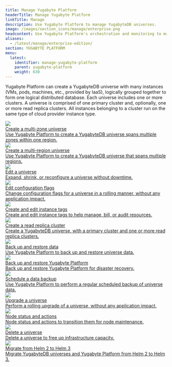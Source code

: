 ```yaml
---
title: Manage Yugabyte Platform
headerTitle: Manage Yugabyte Platform
linkTitle: Manage
description: Use Yugabyte Platform to manage YugabyteDB universes.
image: /images/section_icons/manage/enterprise.png
headcontent: Use Yugabyte Platform's orchestration and monitoring to manage YugabyteDB universes.
aliases:
  - /latest/manage/enterprise-edition/
section: YUGABYTE PLATFORM
menu:
  latest:
    identifier: manage-yugabyte-platform
    parent: yugabyte-platform
    weight: 630
---
```


Yugabyte Platform can create a YugabyteDB universe with many instances (VMs, pods, machines, etc., provided by IaaS), logically grouped together to form one logical distributed database. Each universe includes one or more clusters. A universe is comprised of one primary cluster and, optionally, one or more read replica clusters. All instances belonging to a cluster run on the same type of cloud provider instance type.

<div class="row">

  <div class="col-12 col-md-6 col-lg-12 col-xl-6">
    <a class="section-link icon-offset" href="create-universe-multi-zone/">
      <div class="head">
        <img class="icon" src="/images/section_icons/manage/enterprise/create_universe.png" aria-hidden="true" />
        <div class="title">Create a multi-zone universe</div>
      </div>
      <div class="body">
        Use Yugabyte Platform to create a YugabyteDB universe spans multiple zones within one region.
      </div>
    </a>
  </div>

  <div class="col-12 col-md-6 col-lg-12 col-xl-6">
    <a class="section-link icon-offset" href="create-universe-multi-region/">
      <div class="head">
        <img class="icon" src="/images/section_icons/manage/enterprise/create_universe.png" aria-hidden="true" />
        <div class="title">Create a multi-region universe</div>
      </div>
      <div class="body">
        Use Yugabyte Platform to create a YugabyteDB universe that spans multiple regions.
      </div>
    </a>
  </div>

  <div class="col-12 col-md-6 col-lg-12 col-xl-6">
    <a class="section-link icon-offset" href="edit-universe/">
      <div class="head">
        <img class="icon" src="/images/section_icons/manage/enterprise/edit_universe.png" aria-hidden="true" />
        <div class="title">Edit a universe</div>
      </div>
      <div class="body">
        Expand, shrink, or reconfigure a universe without downtime.
      </div>
    </a>
  </div>

  <div class="col-12 col-md-6 col-lg-12 col-xl-6">
    <a class="section-link icon-offset" href="edit-config-flags/">
      <div class="head">
        <img class="icon" src="/images/section_icons/manage/enterprise/edit_flags.png" aria-hidden="true" />
        <div class="title">Edit configuration flags</div>
      </div>
      <div class="body">
        Change configuration flags for a universe in a rolling manner, without any application impact.
      </div>
    </a>
  </div>

  <div class="col-12 col-md-6 col-lg-12 col-xl-6">
    <a class="section-link icon-offset" href="instance-tags/">
      <div class="head">
        <img class="icon" src="/images/section_icons/manage/enterprise/edit_flags.png" aria-hidden="true" />    
        <div class="title">Create and edit instance tags</div>
      </div>
      <div class="body">
        Create and edit instance tags to help manage, bill, or audit resources.
      </div>
    </a>
  </div>

  <div class="col-12 col-md-6 col-lg-12 col-xl-6">
    <a class="section-link icon-offset" href="read-replicas/">
      <div class="head">
        <img class="icon" src="/images/section_icons/manage/enterprise/create_universe.png" aria-hidden="true" />
        <div class="title">Create a read replica cluster</div>
      </div>
      <div class="body">
        Create a YugabyteDB universe, with a primary cluster and one or more read replica clusters.
      </div>
    </a>
  </div>
  
  <div class="col-12 col-md-6 col-lg-12 col-xl-6">
    <a class="section-link icon-offset" href="backup-restore/">
      <div class="head">
        <img class="icon" src="/images/section_icons/manage/enterprise.png" aria-hidden="true" />
        <div class="title">Back up and restore data</div>
      </div>
      <div class="body">
        Use Yugabyte Platform to back up and restore universe data.
      </div>
    </a>
  </div>

  <div class="col-12 col-md-6 col-lg-12 col-xl-6">
    <a class="section-link icon-offset" href="back-up-restore-yp/">
      <div class="head">
        <img class="icon" src="/images/section_icons/manage/enterprise.png" aria-hidden="true" />
        <div class="title">Back up and restore Yugabyte Platform</div>
      </div>
      <div class="body">
        Back up and restore Yugabyte Platform for disaster recovery.
      </div>
    </a>
  </div>

  <div class="col-12 col-md-6 col-lg-12 col-xl-6">
    <a class="section-link icon-offset" href="schedule-data-backup/">
      <div class="head">
        <img class="icon" src="/images/section_icons/manage/enterprise.png" aria-hidden="true" />
        <div class="title">Schedule a data backup</div>
      </div>
      <div class="body">
        Use Yugabyte Platform to perform a regular scheduled backup of universe data.
      </div>
    </a>
  </div>

  <div class="col-12 col-md-6 col-lg-12 col-xl-6">
    <a class="section-link icon-offset" href="upgrade-universe/">
      <div class="head">
        <img class="icon" src="/images/section_icons/manage/enterprise/upgrade_universe.png" aria-hidden="true" />
        <div class="title">Upgrade a universe</div>
      </div>
      <div class="body">
        Perform a rolling upgrade of a universe, without any application impact.
      </div>
    </a>
  </div>

  <div class="col-12 col-md-6 col-lg-12 col-xl-6">
    <a class="section-link icon-offset" href="node-actions/">
      <div class="head">
        <img class="icon" src="/images/section_icons/manage/enterprise/edit_universe.png" aria-hidden="true" />
        <div class="title">Node status and actions</div>
      </div>
      <div class="body">
        Node status and actions to transition them for node maintenance.
      </div>
    </a>
  </div>

  <div class="col-12 col-md-6 col-lg-12 col-xl-6">
    <a class="section-link icon-offset" href="delete-universe/">
      <div class="head">
        <img class="icon" src="/images/section_icons/manage/enterprise/delete_universe.png" aria-hidden="true" />
        <div class="title">Delete a universe</div>
      </div>
      <div class="body">
        Delete a universe to free up infrastructure capacity.
      </div>
    </a>
  </div>

  <div class="col-12 col-md-6 col-lg-12 col-xl-6">
    <a class="section-link icon-offset" href="migrate-to-helm3/">
      <div class="head">
        <img class="icon" src="/images/section_icons/manage/enterprise/create_universe.png" aria-hidden="true" />
        <div class="title">Migrate from Helm 2 to Helm 3</div>
      </div>
      <div class="body">
        Migrate YugabyteDB universes and Yugabyte Platform from Helm 2 to Helm 3.
      </div>
    </a>
  </div>

</div>

